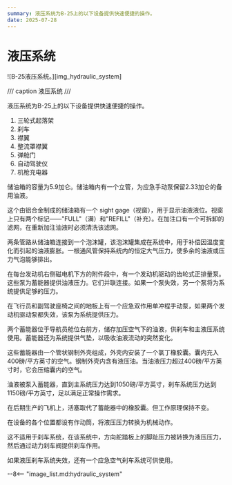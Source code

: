 ```yaml
---
summary: 液压系统为B-25上的以下设备提供快速便捷的操作。
date: 2025-07-28
---
```


# 液压系统

![B-25液压系统。][img_hydraulic_system]

/// caption
液压系统
///

液压系统为B-25上的以下设备提供快速便捷的操作。

1. 三轮式起落架
2. 刹车
3. 襟翼
4. 整流罩襟翼
5. 弹舱门
6. 自动驾驶仪
7. 机枪充电器

储油箱的容量为5.9加仑。储油箱内有一个立管，为应急手动泵保留2.33加仑的备用油液。

这个由铝合金制成的储油箱有一个 sight gage（视窗），用于显示油液液位。视窗上只有两个标记——"FULL"（满）和"REFILL"（补充）。在加注口有一个可拆卸的滤网，在重新加注油液时必须清洗该滤网。

两条管路从储油箱连接到一个泡沫罐，该泡沫罐集成在系统中，用于补偿因温度变化而引起的油液膨胀。一根通风管保持系统内的恒定大气压力，使多余的油液或压力气泡能够排出。

在每台发动机右侧磁电机下方的附件段中，有一个发动机驱动的齿轮式正排量泵。这些泵为蓄能器提供油液压力。它们并联连接。如果一个泵失效，另一个泵将为系统提供足够的压力。

在飞行员和副驾驶座椅之间的地板上有一个应急双作用单冲程手动泵，如果两个发动机驱动泵都失效，该泵为系统提供压力。

两个蓄能器位于导航员舱位右前方，储存加压空气下的油液，供刹车和主液压系统使用。蓄能器还为系统提供气垫，以吸收油液流动的突然变化。

这些蓄能器由一个管状钢制外壳组成，外壳内安装了一个氯丁橡胶囊。囊内充入400磅/平方英寸的空气。钢制外壳内含有液压油。当油液压力超过400磅/平方英寸时，它会压缩囊内的空气。

油液被泵入蓄能器，直到主系统压力达到1050磅/平方英寸，刹车系统压力达到1150磅/平方英寸，足以满足正常操作需求。

在后期生产的飞机上，活塞取代了蓄能器中的橡胶囊。但工作原理保持不变。

在设备的各个位置都设有作动筒，将液压压力转换为机械动作。

这不适用于刹车系统，在该系统中，方向舵踏板上的脚趾压力被转换为液压压力，然后通过动力刹车阀提供刹车作用。

如果液压刹车系统失效，还有一个应急空气刹车系统可供使用。

<!-- links -->
--8<-- "image_list.md:hydraulic_system"